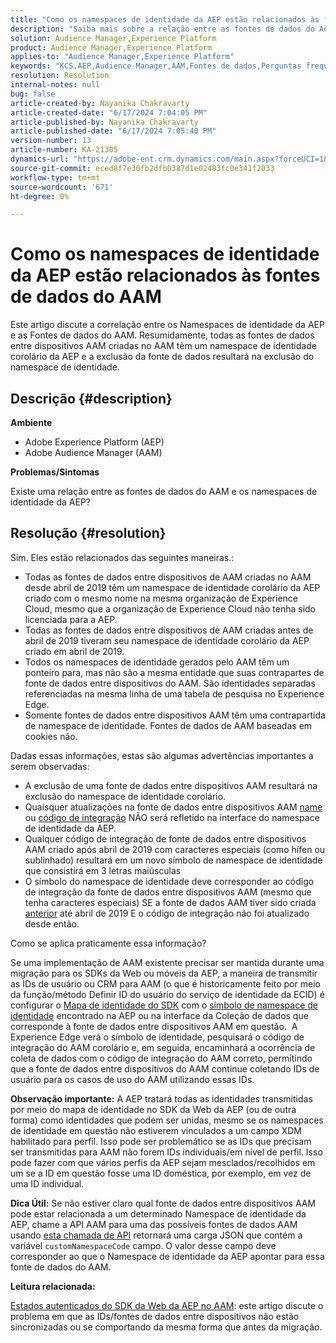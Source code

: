 ```yaml
---
title: "Como os namespaces de identidade da AEP estão relacionados às fontes de dados do AAM"
description: "Saiba mais sobre a relação entre as fontes de dados do Adobe Audience Manager (AAM) e os namespaces de identidade da Adobe Experience Platform (AEP)."
solution: Audience Manager,Experience Platform
product: Audience Manager,Experience Platform
applies-to: "Audience Manager,Experience Platform"
keywords: "KCS,AEP,Audience Manager,AAM,Fontes de dados,Perguntas frequentes"
resolution: Resolution
internal-notes: null
bug: false
article-created-by: Nayanika Chakravarty
article-created-date: "6/17/2024 7:04:05 PM"
article-published-by: Nayanika Chakravarty
article-published-date: "6/17/2024 7:05:40 PM"
version-number: 13
article-number: KA-21305
dynamics-url: "https://adobe-ent.crm.dynamics.com/main.aspx?forceUCI=1&pagetype=entityrecord&etn=knowledgearticle&id=f369155b-dc2c-ef11-840b-000d3a34c086"
source-git-commit: eced8f7e30fb2dfb0387d1e02483fc0e341f2033
workflow-type: tm+mt
source-wordcount: '671'
ht-degree: 0%

---
```


# Como os namespaces de identidade da AEP estão relacionados às fontes de dados do AAM


Este artigo discute a correlação entre os Namespaces de identidade da AEP e as Fontes de dados do AAM. Resumidamente, todas as fontes de dados entre dispositivos AAM criadas no AAM têm um namespace de identidade corolário da AEP e a exclusão da fonte de dados resultará na exclusão do namespace de identidade.

## Descrição {#description}


<b>Ambiente</b>

- Adobe Experience Platform (AEP)
- Adobe Audience Manager (AAM)


<b>Problemas/Sintomas</b>

Existe uma relação entre as fontes de dados do AAM e os namespaces de identidade da AEP?


## Resolução {#resolution}


Sim. Eles estão relacionados das seguintes maneiras.:

- Todas as fontes de dados entre dispositivos de AAM criadas no AAM desde abril de 2019 têm um namespace de identidade corolário da AEP criado com o mesmo nome na mesma organização de Experience Cloud, mesmo que a organização de Experience Cloud não tenha sido licenciada para a AEP.
- Todas as fontes de dados entre dispositivos de AAM criadas antes de abril de 2019 tiveram seu namespace de identidade corolário da AEP criado em abril de 2019.
- Todos os namespaces de identidade gerados pelo AAM têm um ponteiro para, mas não são a mesma entidade que suas contrapartes de fonte de dados entre dispositivos do AAM. São identidades separadas referenciadas na mesma linha de uma tabela de pesquisa no Experience Edge.
- Somente fontes de dados entre dispositivos AAM têm uma contrapartida de namespace de identidade. Fontes de dados de AAM baseadas em cookies não.


Dadas essas informações, estas são algumas advertências importantes a serem observadas:

- A exclusão de uma fonte de dados entre dispositivos AAM resultará na exclusão do namespace de identidade corolário.
- Quaisquer atualizações na fonte de dados entre dispositivos AAM <u>name</u> ou <u>código de integração</u> NÃO será refletido na interface do namespace de identidade da AEP.
- Qualquer código de integração de fonte de dados entre dispositivos AAM criado após abril de 2019 com caracteres especiais (como hífen ou sublinhado) resultará em um novo símbolo de namespace de identidade que consistirá em 3 letras maiúsculas
- O símbolo do namespace de identidade deve corresponder ao código de integração da fonte de dados entre dispositivos AAM (mesmo que tenha caracteres especiais) SE a fonte de dados AAM tiver sido criada <u>anterior</u> até abril de 2019 E o código de integração não foi atualizado desde então.


Como se aplica praticamente essa informação?

Se uma implementação de AAM existente precisar ser mantida durante uma migração para os SDKs da Web ou móveis da AEP, a maneira de transmitir as IDs de usuário ou CRM para AAM (o que é historicamente feito por meio da função/método Definir ID do usuário do serviço de identidade da ECID) é configurar o [Mapa de identidade do SDK](https://experienceleague.adobe.com/docs/experience-platform/edge/identity/overview.html?lang=en) com o <u>símbolo de namespace de identidade</u> encontrado na AEP ou na interface da Coleção de dados que corresponde à fonte de dados entre dispositivos AAM em questão.  A Experience Edge verá o símbolo de identidade, pesquisará o código de integração do AAM corolário e, em seguida, encaminhará a ocorrência de coleta de dados com o código de integração do AAM correto, permitindo que a fonte de dados entre dispositivos do AAM continue coletando IDs de usuário para os casos de uso do AAM utilizando essas IDs.

<b>Observação importante:</b> A AEP tratará todas as identidades transmitidas por meio do mapa de identidade no SDK da Web da AEP (ou de outra forma) como identidades que podem ser unidas, mesmo se os namespaces de identidade em questão não estiverem vinculados a um campo XDM habilitado para perfil. Isso pode ser problemático se as IDs que precisam ser transmitidas para AAM não forem IDs individuais/em nível de perfil. Isso pode fazer com que vários perfis da AEP sejam mesclados/recolhidos em um se a ID em questão fosse uma ID doméstica, por exemplo, em vez de uma ID individual.

<b>Dica Útil:</b> Se não estiver claro qual fonte de dados entre dispositivos AAM pode estar relacionada a um determinado Namespace de identidade da AEP, chame a API AAM para uma das possíveis fontes de dados AAM usando [esta chamada de API](https://bank.demdex.com/portal/api/v1/openapi.yaml) retornará uma carga JSON que contém a variável `customNamespaceCode` campo. O valor desse campo deve corresponder ao que o Namespace de identidade da AEP apontar para essa fonte de dados do AAM.

<b>Leitura relacionada:</b>

[Estados autenticados do SDK da Web da AEP no AAM](https://experienceleague.adobe.com/en/docs/experience-cloud-kcs/kbarticles/ka-21833): este artigo discute o problema em que as IDs/fontes de dados entre dispositivos não estão sincronizadas ou se comportando da mesma forma que antes da migração.


